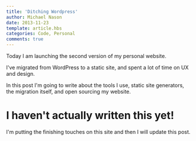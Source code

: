 ```yaml
---
title: 'Ditching Wordpress'
author: Michael Nason
date: 2013-11-23
template: article.hbs
categories: Code, Personal
comments: true
---
```

Today I am launching the second version of my personal website.

I've migrated from WordPress to a static site, and spent a lot of time on UX and design.

In this post I'm going to write about the tools I use, static site generators, the migration itself, and open sourcing my website.<span class="more" />

# I haven't actually written this yet!

I'm putting the finishing touches on this site and then I will update this post.
